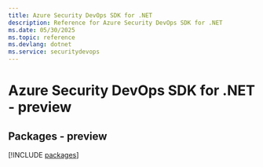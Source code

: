 ```yaml
---
title: Azure Security DevOps SDK for .NET
description: Reference for Azure Security DevOps SDK for .NET
ms.date: 05/30/2025
ms.topic: reference
ms.devlang: dotnet
ms.service: securitydevops
---
```

# Azure Security DevOps SDK for .NET - preview
## Packages - preview
[!INCLUDE [packages](security-devops-index.md)]